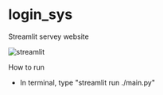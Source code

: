 # login_sys
  Streamlit servey website
  

![streamlit](https://user-images.githubusercontent.com/77009348/156861924-614681ed-a0e6-41da-abe6-0fb2d451a845.PNG)

How to run
  - In terminal, type "streamlit run ./main.py"

